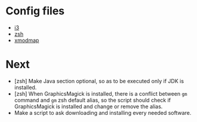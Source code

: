# Config files
+ [i3](https://github.com/facundolaffont/linux-configs/blob/main/.i3/config)
+ [zsh](https://github.com/facundolaffont/linux-configs/blob/main/.zshrc)
+ [xmodmap](https://raw.githubusercontent.com/facundolaffont/linux-configs/main/.xmodmaprc)

# Next
+ [zsh] Make Java section optional, so as to be executed only if JDK is installed.
+ [zsh] When GraphicsMagick is installed, there is a conflict between `gm` command and `gm` zsh default alias, so the script should check if GraphicsMagick is installed and change or remove the alias.
+ Make a script to ask downloading and installing every needed software.
